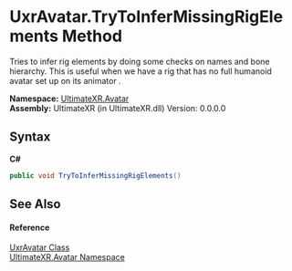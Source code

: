 # UxrAvatar.TryToInferMissingRigElements Method 
 

Tries to infer rig elements by doing some checks on names and bone hierarchy. This is useful when we have a rig that has no full humanoid avatar set up on its animator .

**Namespace:**&nbsp;<a href="N_UltimateXR_Avatar">UltimateXR.Avatar</a><br />**Assembly:**&nbsp;UltimateXR (in UltimateXR.dll) Version: 0.0.0.0

## Syntax

**C#**<br />
``` C#
public void TryToInferMissingRigElements()
```


## See Also


#### Reference
<a href="T_UltimateXR_Avatar_UxrAvatar">UxrAvatar Class</a><br /><a href="N_UltimateXR_Avatar">UltimateXR.Avatar Namespace</a><br />